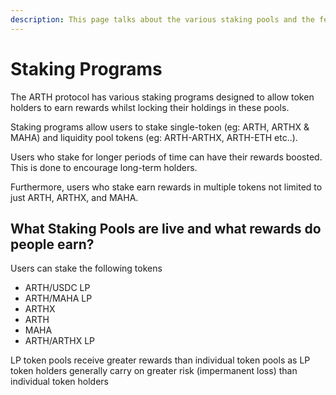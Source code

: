 ```yaml
---
description: This page talks about the various staking pools and the features they offer.
---
```


# Staking Programs

The ARTH protocol has various staking programs designed to allow token holders to earn rewards whilst locking their holdings in these pools.

Staking programs allow users to stake single-token \(eg: ARTH, ARTHX & MAHA\) and liquidity pool tokens \(eg: ARTH-ARTHX, ARTH-ETH etc..\).

Users who stake for longer periods of time can have their rewards boosted. This is done to encourage long-term holders.

Furthermore, users who stake earn rewards in multiple tokens not limited to just ARTH, ARTHX, and MAHA.

## What Staking Pools are live and what rewards do people earn?

Users can stake the following tokens

* ARTH/USDC LP 
* ARTH/MAHA LP
* ARTHX 
* ARTH 
* MAHA 
* ARTH/ARTHX LP 

LP token pools receive greater rewards than individual token pools as LP token holders generally carry on greater risk \(impermanent loss\) than individual token holders

